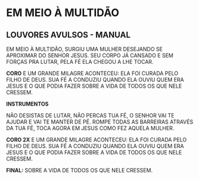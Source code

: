 # EM MEIO À MULTIDÃO

## LOUVORES AVULSOS - MANUAL

EM MEIO À MULTIDÃO, SURGIU UMA MULHER
DESEJANDO SE APROXIMAR DO SENHOR JESUS.
SEU CORPO JÁ CANSADO E SEM FORÇAS PRA LUTAR,
PELA FÉ ELA CHEGOU A LHE TOCAR.

**CORO**
E UM GRANDE MILAGRE ACONTECEU:
ELA FOI CURADA PELO FILHO DE DEUS.
SUA FÉ A CONDUZIU QUANDO ELA OUVIU
QUEM ERA JESUS E O QUE PODIA FAZER
SOBRE A VIDA DE TODOS OS QUE NELE CRESSEM.

**INSTRUMENTOS**

NÃO DESISTAS DE LUTAR, NÃO PERCAS TUA FÉ,
O SENHOR VAI TE AJUDAR E VAI TE MANTER DE PÉ.
ROMPE TODAS AS BARREIRAS ATRAVÉS DA TUA FÉ,
TOCA AGORA EM JESUS COMO FEZ AQUELA MULHER.

**CORO 2X**
E UM GRANDE MILAGRE ACONTECEU:
ELA FOI CURADA PELO FILHO DE DEUS.
SUA FÉ A CONDUZIU QUANDO ELA OUVIU
QUEM ERA JESUS E O QUE PODIA FAZER
SOBRE A VIDA DE TODOS OS QUE NELE CRESSEM.

**FINAL:**
SOBRE A VIDA DE TODOS OS QUE NELE CRESSEM.
